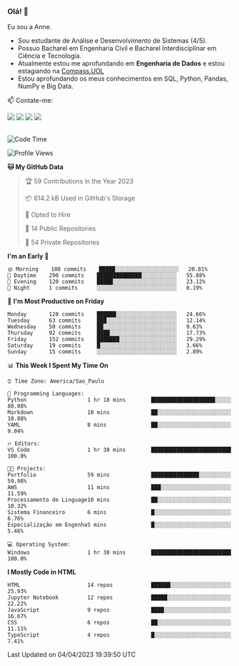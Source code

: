 ### Olá! 👋
Eu sou a Anne. 
- Sou estudante de Análise e Desenvolvimento de Sistemas (4/5).
- Possuo Bacharel em Engenharia Civil e Bacharel Interdisciplinar em Ciência e Tecnologia.
- Atualmente estou me aprofundando em **Engenharia de Dados** e estou estagiando na [Compass.UOL](https://compass.uol/pt/home/) 
- Estou aprofundando os meus conhecimentos em SQL, Python, Pandas, NumPy e Big Data.

📫 Contate-me: 

<div>
<a href="https://www.instagram.com/annekarolinefc/" target="_blank"><img src="https://img.shields.io/badge/-Instagram-%23E4405F?style=for-the-badge&logo=instagram&logoColor=white" target="_blank"></a> 
<a href = "mailto:annekarolinefc@gmail.com"><img src="https://img.shields.io/badge/-Gmail-%23333?style=for-the-badge&logo=gmail&logoColor=white" target="_blank"></a>
<a href="https://www.linkedin.com/in/devannekarolinefc/" target="_blank"><img src="https://img.shields.io/badge/-LinkedIn-%230077B5?style=for-the-badge&logo=linkedin&logoColor=white" target="_blank"></a> 
<a href="https://api.whatsapp.com/send?phone=5533991375118&text=Ol%C3%A1%20Anne!%20" target="_blank"><img src="https://img.shields.io/badge/WhatsApp-25D366?style=for-the-badge&logo=whatsapp&logoColor=white" target="_blank"></a>
</div>

  
<!--
  <img align="center" alt="Anne-An" height="30" width="40" src="https://github.com/devicons/devicon/blob/master/icons/angularjs/angularjs-original.svg">
-->

</br>

<!--START_SECTION:waka-->
![Code Time](http://img.shields.io/badge/Code%20Time-143%20hrs%2054%20mins-blue)

![Profile Views](http://img.shields.io/badge/Profile%20Views-0-blue)

**🐱 My GitHub Data** 

> 🏆 59 Contributions in the Year 2023
 > 
> 📦 614.2 kB Used in GitHub's Storage 
 > 
> 💼 Opted to Hire
 > 
> 📜 14 Public Repositories 
 > 
> 🔑 54 Private Repositories  
 > 
**I'm an Early 🐤** 

```text
🌞 Morning    108 commits    █████░░░░░░░░░░░░░░░░░░░░   20.81% 
🌇 Daytime    290 commits    ██████████████░░░░░░░░░░░   55.88% 
🌃 Evening    120 commits    █████░░░░░░░░░░░░░░░░░░░░   23.12% 
🌙 Night      1 commits      ░░░░░░░░░░░░░░░░░░░░░░░░░   0.19%

```
📅 **I'm Most Productive on Friday** 

```text
Monday       128 commits    ██████░░░░░░░░░░░░░░░░░░░   24.66% 
Tuesday      63 commits     ███░░░░░░░░░░░░░░░░░░░░░░   12.14% 
Wednesday    50 commits     ██░░░░░░░░░░░░░░░░░░░░░░░   9.63% 
Thursday     92 commits     ████░░░░░░░░░░░░░░░░░░░░░   17.73% 
Friday       152 commits    ███████░░░░░░░░░░░░░░░░░░   29.29% 
Saturday     19 commits     █░░░░░░░░░░░░░░░░░░░░░░░░   3.66% 
Sunday       15 commits     ░░░░░░░░░░░░░░░░░░░░░░░░░   2.89%

```


📊 **This Week I Spent My Time On** 

```text
⌚︎ Time Zone: America/Sao_Paulo

💬 Programming Languages: 
Python                   1 hr 18 mins        ████████████████████░░░░░   80.08% 
Markdown                 10 mins             ██░░░░░░░░░░░░░░░░░░░░░░░   10.88% 
YAML                     8 mins              ██░░░░░░░░░░░░░░░░░░░░░░░   9.04%

🔥 Editors: 
VS Code                  1 hr 38 mins        █████████████████████████   100.0%

🐱‍💻 Projects: 
Portfolio                59 mins             ███████████████░░░░░░░░░░   59.98% 
AWS                      11 mins             ███░░░░░░░░░░░░░░░░░░░░░░   11.59% 
Processamento de Linguage10 mins             ██░░░░░░░░░░░░░░░░░░░░░░░   10.32% 
Sistema Financeiro       6 mins              █░░░░░░░░░░░░░░░░░░░░░░░░   6.76% 
Especialização em Engenha5 mins              █░░░░░░░░░░░░░░░░░░░░░░░░   5.46%

💻 Operating System: 
Windows                  1 hr 38 mins        █████████████████████████   100.0%

```

**I Mostly Code in HTML** 

```text
HTML                     14 repos            ██████░░░░░░░░░░░░░░░░░░░   25.93% 
Jupyter Notebook         12 repos            █████░░░░░░░░░░░░░░░░░░░░   22.22% 
JavaScript               9 repos             ████░░░░░░░░░░░░░░░░░░░░░   16.67% 
CSS                      6 repos             ██░░░░░░░░░░░░░░░░░░░░░░░   11.11% 
TypeScript               4 repos             █░░░░░░░░░░░░░░░░░░░░░░░░   7.41%

```



 Last Updated on 04/04/2023 19:39:50 UTC
<!--END_SECTION:waka-->
  
